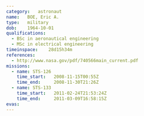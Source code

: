 ```yaml
---
category:	astronaut
name:	BOE, Eric A.
type:	military
dob:	1964-10-01
qualifications:
  - BSc in aeronautical engineering
  - MSc in electrical engineering
timeinspace:	28d15h34m
references:
  - http://www.nasa.gov/pdf/740566main_current.pdf
missions:
  - name: STS-126
    time_start:   2008-11-15T00:55Z
    time_end:     2008-11-30T21:26Z
  - name: STS-133
    time_start:   2011-02-24T21:53:24Z
    time_end:     2011-03-09T16:58:15Z
evas:
---
```

